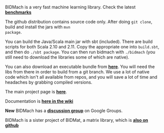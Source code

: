 

BIDMach is a very fast machine learning library. Check the latest <b><a href="https://github.com/BIDData/BIDMach/wiki/Benchmarks">benchmarks</a></b>

The github distribution contains source code only. After doing <code>git clone</code>, build and install the jars with <code>mvn package</code>.

You can build the Java/Scala main jar with sbt (included). There are build scripts for both Scala 2.10 and 2.11. Copy the appropriate one into `build.sbt`, and then do `./sbt package`. You can then run bidmach with `./bidmach` (you still need to download the libraries some of which are native).

You can also download an executable bundle from <b><a href="http://bid2.berkeley.edu/bid-data-project/download/">here</a></b>. You will need the libs from there in order to build from a git branch. We use a lot of native code which isn't all available from repos, and you will save a lot of time and headaches by grabbing compiled versions.

The main project page is <b><a href="http://bid2.berkeley.edu/bid-data-project/">here</a></b>.

Documentation is <b><a href="https://github.com/BIDData/BIDMach/wiki">here in the wiki</a></b>

<b>New</b> BIDMach has a <b><a href="https://groups.google.com/forum/#!forum/bidmach-users-group">discussion group</a></b> on Google Groups.

BIDMach is a sister project of BIDMat, a matrix library, which is 
<b><a href="https://github.com/BIDData/BIDMat">also on github</a></b>
